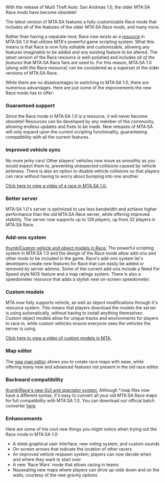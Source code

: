 With the release of Multi Theft Auto: San Andreas 1.0, the older MTA:SA Race mods have become obsolete!

The latest version of MTA:SA features a fully customizable Race mode that includes all of the features of the older MTA:SA Race mods, and many more.

Rather than having a separate mod, Race now exists as a [resource](/docs/resources.md "wikilink") in MTA:SA 1.0 that utilizes MTA's powerful game scripting system. What this means is that Race is now fully editable and customizable, allowing any features imaginable to be added and any existing feature to be altered. The latest version of the Race resource is well-polished and includes *all of the features* that MTA:SA Race fans are used to. For this reason, MTA:SA 1.0 (along with the Race resource) can be considered as a superset of the older versions of MTA:SA Race.

While there are no disadvantages to switching to MTA:SA 1.0, there are numerous advantages. Here are just some of the improvements the new Race mode has to offer:

### Guaranteed support

Since the Race mode in MTA:SA 1.0 is a resource, it will never become obsolete! Resources can be developed by any member of the community, allowing endless updates and fixes to be made. New releases of MTA:SA will only expand upon the current scripting functionality, guaranteeing compatibility with all the current features.

### Improved vehicle sync

No more jerky cars! Other players' vehicles now move as smoothly as you would expect them to, preventing unexpected collisions caused by vehicle jerkiness. There is also an option to disable vehicle collisions so that players can race without having to worry about bumping into one another.

[Click here to view a video of a race in MTA:SA 1.0.](http://www.youtube.com/watch?v=s5fOgPcbP8c)

### Better server

MTA:SA 1.0's server is optimized to use less bandwidth and achieve higher performance than the old MTA:SA Race server, while offering improved stability. The server now supports up to 128 players, up from 32 players in MTA:SA Race.

### Add-ons system

[thumb|Custom vehicle and object models in Race.](/docs/image-sfr_custom_carmodel.png.md "wikilink") The powerful scripting system in MTA:SA 1.0 and the design of the Race mode allow add-ons and other mods to be included in the game. Race's add-ons system let's developers create new features for Race that can easily be added or removed by server admins. Some of the current add-ons include a Need For Speed style NOS feature and a map ratings system. There is also a speedometer resource that adds a stylish new on-screen speedometer.

### Custom models

MTA now fully supports vehicle, as well as object modifications through it's resource system. This means that players download the models the server is using automatically, without having to install anything themselves. Custom object models allow for unique tracks and environments for players to race in, while custom vehicles ensure everyone sees the vehicles the server is using.

[Click here to view a video of custom models in MTA.](http://www.youtube.com/watch?v=ZpDsZ-hfG9A)

### Map editor

The [new map editor](/docs/resource-editor.md "wikilink") allows you to create race maps with ease, while offering many new and advanced features not present in the old race editor.

### Backward compatibility

[thumb|Race's new GUI and spectator system.](/docs/image-sfr_race_specgui.png.md "wikilink") Although \*.map files now have a different syntax, it's easy to convert all your old MTA:SA Race maps for full compatibility with MTA:SA 1.0. You can download our official batch converter [here](http://files.mtasa.com/apps/1.0/raceconv.zip).

### Enhancements

Here are some of the cool new things you might notice when trying out the Race mode in MTA:SA 1.0:

-   A sleek graphical user interface, new voting system, and custom sounds
-   On-screen arrows that indicate the location of other racers
-   An improved vehicle respawn system; players can now decide when and where they want to start over
-   A new 'Race Wars' mode that allows racing in teams
-   Nauseating new maps where players can drive up-side down and on the walls, courtesy of the new gravity options

